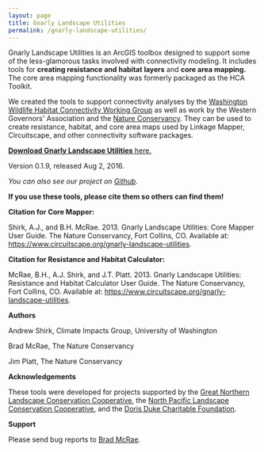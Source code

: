 ```yaml
---
layout: page
title: Gnarly Landscape Utilities
permalink: /gnarly-landscape-utilities/
---
```


Gnarly Landscape Utilities is an ArcGIS toolbox designed to support some of the less-glamorous tasks involved with connectivity modeling. It includes tools for **creating resistance and habitat layers** and **core area mapping.** The core area mapping functionality was formerly packaged as the HCA Toolkit.

We created the tools to support connectivity analyses by the [Washington Wildlife Habitat Connectivity Working Group](https://waconnected.org/habitat-connectivity-analyses/) as well as work by the Western Governors' Association and the [Nature Conservancy](http://www.nature.org/). They can be used to create resistance, habitat, and core area maps used by Linkage Mapper, Circuitscape, and other connectivity software packages.

[**Download Gnarly Landscape Utilities** here.](/downloads/) 

Version 0.1.9, released Aug 2, 2016. 

*You can also see our project on [Github](https://github.com/thenatureconservancy/gnarly-landscape-utilities).*

**If you use these tools, please cite them so others can find them!** 

**Citation for Core Mapper:**

Shirk, A.J., and B.H. McRae. 2013. Gnarly Landscape Utilities: Core Mapper User Guide. The Nature Conservancy, Fort Collins, CO. Available at: https://www.circuitscape.org/gnarly-landscape-utilities.

**Citation for Resistance and Habitat Calculator:**

McRae, B.H., A.J. Shirk, and J.T.  Platt. 2013. Gnarly Landscape Utilities: Resistance and Habitat Calculator User Guide. The Nature Conservancy, Fort Collins, CO. Available at: https://www.circuitscape.org/gnarly-landscape-utilities.

**Authors**

Andrew Shirk, Climate Impacts Group, University of Washington

Brad McRae, The Nature Conservancy

Jim Platt, The Nature Conservancy

**Acknowledgements**

These tools were developed for projects supported by the [Great Northern Landscape Conservation Cooperative](https://www.nrmsc.usgs.gov/gnlcc), the [North Pacific Landscape Conservation Cooperative](http://www.fws.gov/pacific/Climatechange/nplcc/), and the [Doris Duke Charitable Foundation](http://www.ddcf.org/Programs/Environment/).

**Support**

Please send bug reports to [Brad McRae](mailto:mcrae@circuitscape.org).
